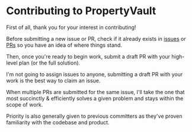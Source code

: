 # Contributing to PropertyVault

First of all, thank you for your interest in contributing!

Before submitting a new issue or PR, check if it already exists in [issues](https://github.com/tmyracle/property-vault/issues) or [PRs](https://github.com/tmyracle/property-vault/pulls) so you have an idea of where things stand.

Then, once you're ready to begin work, submit a draft PR with your high-level plan (or the full solution).

I'm not going to assign issues to anyone, submitting a draft PR with your work is the best way to claim an issue.

When multiple PRs are submitted for the same issue, I'll take the one that most succinctly & efficiently solves a given problem and stays within the scope of work.

Priority is also generally given to previous committers as they've proven familiarity with the codebase and product.
